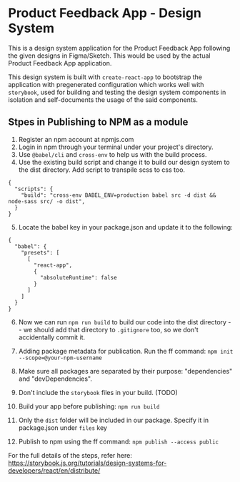 # Product Feedback App - Design System

This is a design system application for the Product Feedback App following the given designs in Figma/Sketch.
This would be used by the actual Product Feedback App application.

This design system is built with `create-react-app` to bootstrap the application with pregenerated configuration which works well with `storybook`, used for building and testing the design system components in isolation and self-documents the usage of the said components.

## Stpes in Publishing to NPM as a module

1. Register an npm account at npmjs.com
2. Login in npm through your terminal under your project's directory.
3. Use `@babel/cli` and `cross-env` to help us with the build process.
4. Use the existing build script and change it to build our design system to the dist directory.
   Add script to transpile scss to css too.

```
{
  "scripts": {
    "build": "cross-env BABEL_ENV=production babel src -d dist && node-sass src/ -o dist",
  }
}
```

5. Locate the babel key in your package.json and update it to the following:

```
{
  "babel": {
    "presets": [
      [
        "react-app",
        {
          "absoluteRuntime": false
        }
      ]
    ]
  }
}
```

6. Now we can run `npm run build` to build our code into the dist directory -- we should add that directory to `.gitignore` too, so we don't accidentally commit it.

7. Adding package metadata for publication. Run the ff command: `npm init --scope=@your-npm-username`

8. Make sure all packages are separated by their purpose: "dependencies" and "devDependencies".

9. Don't include the `storybook` files in your build. (TODO)

10. Build your app before publishing: `npm run build`

11. Only the `dist` folder will be included in our package. Specify it in package.json under `files` key

12. Publish to npm using the ff command: `npm publish --access public`

For the full details of the steps, refer here: https://storybook.js.org/tutorials/design-systems-for-developers/react/en/distribute/
